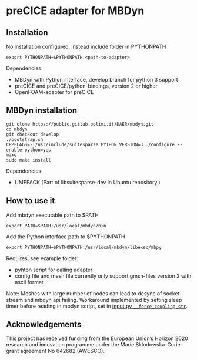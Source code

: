 # preCICE adapter for MBDyn #

## Installation ##
No installation configured, instead include folder in PYTHONPATH
```
export PYTHONPATH=$PYTHONPATH:<path-to-adapter>
```

Dependencies:
*    MBDyn with Python interface, develop branch for python 3 support
*    preCICE and preCICE/python-bindings, version 2 or higher
*    OpenFOAM-adapter for preCICE

## MBDyn installation ##
```
git clone https://public.gitlab.polimi.it/DAER/mbdyn.git
cd mbdyn
git checkout develop
./bootstrap.sh
CPPFLAGS=-I/usr/include/suitesparse PYTHON_VERSION=3 ./configure --enable-python=yes
make
sudo make install
```

Dependencies:
*    UMFPACK (Part of libsuitesparse-dev in Ubuntu repository.)

## How to use it

Add mbdyn executable path to $PATH
```
export PATH=$PATH:/usr/local/mbdyn/bin
```

Add the Python interface path to $PYTHONPATH
```
export PYTHONPATH=$PYTHONPATH:/usr/local/mbdyn/libexec/mbpy
```

Requires, see example folder:
*   pyhton script for calling adapter
*   config file and mesh file currently only support gmsh-files version 2 with ascii format

Note: Meshes with large number of nodes can lead to desync of socket stream and mbdyn api failing. Workaround implemented by setting sleep timer before reading in mbdyn script, set in [input.py  `__force_coupling_str`](https://github.com/Hag3nL/mbdyn-adapter/blob/master/mbdynAdapter/input.py#L290).

## Acknowledgements
This project has received funding from the European Union’s Horizon 2020 research and innovation programme under the Marie Sklodowska-Curie grant agreement No 642682 (AWESCO).
